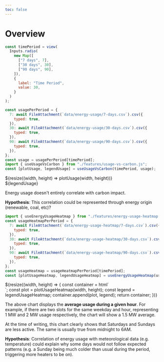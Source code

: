 ```yaml
---
toc: false
---
```


<div>
  <h1>Overview</h1>
</div>

<div class="grid grid-cols-1">

```js
const timePeriod = view(
  Inputs.radio(
    new Map([
      ["7 days", 7],
      ["30 days", 30],
      ["90 days", 90],
    ]),
    {
      label: "Time Period",
      value: 30,
    }
  )
);
```

</div>

```js
const usagePerPeriod = {
  7: await FileAttachment(`data/energy-usage/7-days.csv`).csv({
    typed: true,
  }),
  30: await FileAttachment(`data/energy-usage/30-days.csv`).csv({
    typed: true,
  }),
  90: await FileAttachment(`data/energy-usage/90-days.csv`).csv({
    typed: true,
  }),
};
const usage = usagePerPeriod[timePeriod];
import { useUsageVsCarbon } from "./features/usage-vs-carbon.js";
const [plotUsage, legendUsage] = useUsageVsCarbon(timePeriod, usage);
```

<div class="grid grid-cols-1" style="grid-auto-rows: 504px;">

  <div class="card" style="display: flex; flex-direction: column;">
    <div style="flex:1;">
      ${resize((width, height) => plotUsage(width, height))}
    </div>
    <div>
      ${legendUsage}
    </div>
  </div>
</div>
<div class="note">

Energy usage doesn't entirely correlate with carbon impact.

**Hypothesis**: This correlation could be represented through energy origin (renewable, coal, etc)?
</div>

```js
import { useEnergyUsageHeatmap } from "./features/energy-usage-heatmap.js";
const usageHeatmapPerPeriod = {
  7: await FileAttachment(`data/energy-usage-heatmap/7-days.csv`).csv({
    typed: true,
  }),
  30: await FileAttachment(`data/energy-usage-heatmap/30-days.csv`).csv({
    typed: true,
  }),
  90: await FileAttachment(`data/energy-usage-heatmap/90-days.csv`).csv({
    typed: true,
  }),
};
const usageHeatmap = usageHeatmapPerPeriod[timePeriod];
const [plotUsageHeatmap, legendUsageHeatmap] = useEnergyUsageHeatmap(usageHeatmap);
```

<div class="grid grid-cols-1" style="grid-auto-rows: 504px;">
  <div class="card">
    ${resize((width, height) => {
      const container = html`<div style="display: flex; align-items: center; flex-direction: column"></div>`;
      const plot = plotUsageHeatmap(width, height);
      const legend = legendUsageHeatmap;
      container.append(plot, legend);
      return container;
    })}
  </div>
</div>
<div class="note">

The above chart displays the **average usage during a given hour**. For example, if there are two slots for the same weekday and hour, representing 1 MW and 2 MW usage respectively, the chart will show a 1.5 MW average.

At the time of writing, this chart clearly shows that Saturdays and Sundays are less active. The same is usually true from midnight to 6AM.

**Hypothesis**: Correlation of energy usage with meteorological data (e.g. temperature) could explain why some days would not follow expected patterns (e.g. a Sunday being much colder than usual during the period, triggering more heaters to be on).
</div>
